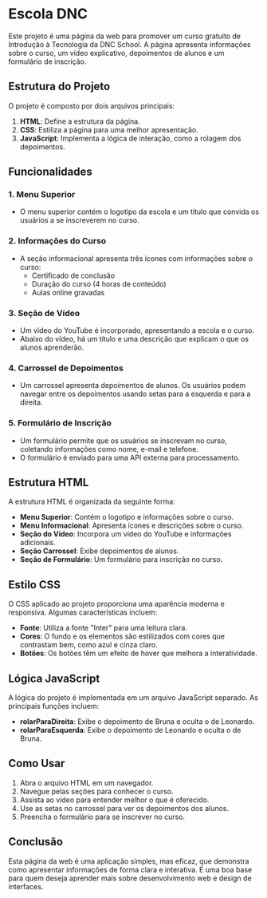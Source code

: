 # Escola DNC

Este projeto é uma página da web para promover um curso gratuito de Introdução à Tecnologia da DNC School. A página apresenta informações sobre o curso, um vídeo explicativo, depoimentos de alunos e um formulário de inscrição.

## Estrutura do Projeto

O projeto é composto por dois arquivos principais:

1. **HTML**: Define a estrutura da página.
2. **CSS**: Estiliza a página para uma melhor apresentação.
3. **JavaScript**: Implementa a lógica de interação, como a rolagem dos depoimentos.

## Funcionalidades

### 1. Menu Superior
- O menu superior contém o logotipo da escola e um título que convida os usuários a se inscreverem no curso.

### 2. Informações do Curso
- A seção informacional apresenta três ícones com informações sobre o curso:
  - Certificado de conclusão
  - Duração do curso (4 horas de conteúdo)
  - Aulas online gravadas

### 3. Seção de Vídeo
- Um vídeo do YouTube é incorporado, apresentando a escola e o curso.
- Abaixo do vídeo, há um título e uma descrição que explicam o que os alunos aprenderão.

### 4. Carrossel de Depoimentos
- Um carrossel apresenta depoimentos de alunos. Os usuários podem navegar entre os depoimentos usando setas para a esquerda e para a direita.

### 5. Formulário de Inscrição
- Um formulário permite que os usuários se inscrevam no curso, coletando informações como nome, e-mail e telefone.
- O formulário é enviado para uma API externa para processamento.

## Estrutura HTML

A estrutura HTML é organizada da seguinte forma:

- **Menu Superior**: Contém o logotipo e informações sobre o curso.
- **Menu Informacional**: Apresenta ícones e descrições sobre o curso.
- **Seção do Vídeo**: Incorpora um vídeo do YouTube e informações adicionais.
- **Seção Carrossel**: Exibe depoimentos de alunos.
- **Seção de Formulário**: Um formulário para inscrição no curso.

## Estilo CSS

O CSS aplicado ao projeto proporciona uma aparência moderna e responsiva. Algumas características incluem:

- **Fonte**: Utiliza a fonte "Inter" para uma leitura clara.
- **Cores**: O fundo e os elementos são estilizados com cores que contrastam bem, como azul e cinza claro.
- **Botões**: Os botões têm um efeito de hover que melhora a interatividade.

## Lógica JavaScript

A lógica do projeto é implementada em um arquivo JavaScript separado. As principais funções incluem:

- **rolarParaDireita**: Exibe o depoimento de Bruna e oculta o de Leonardo.
- **rolarParaEsquerda**: Exibe o depoimento de Leonardo e oculta o de Bruna.

## Como Usar

1. Abra o arquivo HTML em um navegador.
2. Navegue pelas seções para conhecer o curso.
3. Assista ao vídeo para entender melhor o que é oferecido.
4. Use as setas no carrossel para ver os depoimentos dos alunos.
5. Preencha o formulário para se inscrever no curso.

## Conclusão

Esta página da web é uma aplicação simples, mas eficaz, que demonstra como apresentar informações de forma clara e interativa. É uma boa base para quem deseja aprender mais sobre desenvolvimento web e design de interfaces.